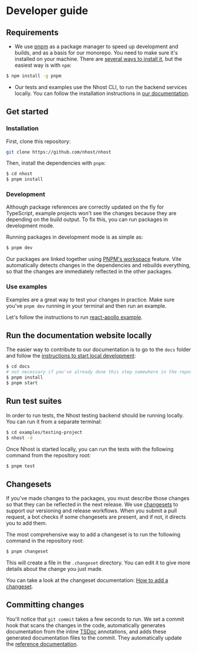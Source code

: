 # Developer guide

## Requirements

- We use [pnpm](https://pnpm.io/) as a package manager to speed up development and builds, and as a basis for our monorepo. You need to make sure it's installed on your machine. There are [several ways to install it](https://pnpm.io/installation), but the easiest way is with `npm`:

```sh
$ npm install -g pnpm
```

- Our tests and examples use the Nhost CLI, to run the backend services locally. You can follow the installation instructions in [our documentation](https://docs.nhost.io/get-started/cli-workflow/install-cli).

## Get started

### Installation

First, clone this repository:

```sh
git clone https://github.com/nhost/nhost
```

Then, install the dependencies with `pnpm`:

```sh
$ cd nhost
$ pnpm install
```

### Development

Although package references are correctly updated on the fly for TypeScript, example projects won't
see the changes because they are depending on the build output. To fix this, you can run packages
in development mode.

Running packages in development mode is as simple as:

```sh
$ pnpm dev
```

Our packages are linked together using [PNPM's workspace](https://pnpm.io/workspaces) feature. Vite automatically detects changes in the dependencies and rebuilds everything, so that the changes are immediately reflected in the other packages.

### Use examples

Examples are a great way to test your changes in practice. Make sure you've `pnpm dev` running in your terminal and then run an example.

Let's follow the instructions to run [react-apollo example](https://github.com/nhost/nhost/blob/main/examples/react-apollo/README.md).

## Run the documentation website locally

The easier way to contribute to our documentation is to go to the `docs` folder and follow the [instructions to start local development](https://github.com/nhost/nhost/blob/main/docs/README.md):

```sh
$ cd docs
# not necessary if you've already done this step somewhere in the repository
$ pnpm install
$ pnpm start
```

## Run test suites

In order to run tests, the Nhost testing backend should be running locally. You can run it from a separate terminal:

```sh
$ cd examples/testing-project
$ nhost -d
```

Once Nhost is started locally, you can run the tests with the following command from the repository root:

```sh
$ pnpm test
```

## Changesets

If you've made changes to the packages, you must describe those changes so that they can be reflected in the next release.
We use [changesets](https://github.com/changesets/changesets) to support our versioning and release workflows. When you submit a pull request, a bot checks if some changesets are present, and if not, it directs you to add them.

The most comprehensive way to add a changeset is to run the following command in the repository root:

```sh
$ pnpm changeset
```

This will create a file in the `.changeset` directory. You can edit it to give more details about the change you just made.

You can take a look at the changeset documentation: [How to add a changeset](https://github.com/changesets/changesets/blob/main/docs/adding-a-changeset.md).

## Committing changes

You'll notice that `git commit` takes a few seconds to run. We set a commit hook that scans the changes in the code, automatically generates documentation from the inline [TSDoc](https://tsdoc.org/) annotations, and adds these generated documentation files to the commit. They automatically update the [reference documentation](https://docs.nhost.io/reference).

<!-- ## Good practices
- lint
- prettier
- documentation -->
